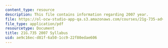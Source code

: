 ```yaml
---
content_type: resource
description: This file contains information regarding 2007 year.
file: https://ol-ocw-studio-app-qa.s3.amazonaws.com/courses/21g-735-advanced-topics-in-hispanic-literature-and-film-the-films-of-luis-bunuel-fall-2013/ae9c16ecd81f6a501cc922f80edae606_MIT21G_735F13_2007Syllabus.pdf
file_type: application/pdf
resourcetype: Document
title: 21G.735 2007 Syllabus
uid: ae9c16ec-d81f-6a50-1cc9-22f80edae606
---
```

